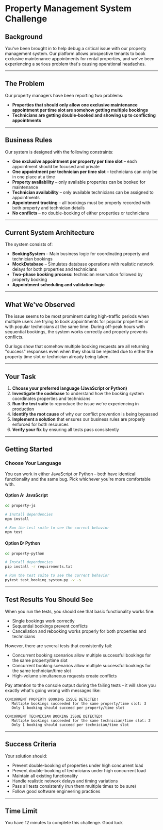 # Property Management System Challenge

## Background

You've been brought in to help debug a critical issue with our property management system. Our platform allows prospective tenants to book exclusive maintenance appointments for rental properties, and we've been experiencing a serious problem that's causing operational headaches.

---

## The Problem

Our property managers have been reporting two problems:

- **Properties that should only allow one exclusive maintenance appointment per time slot are somehow getting multiple bookings**
- **Technicians are getting double-booked and showing up to conflicting appointments**

---

## Business Rules

Our system is designed with the following constraints:

- **One exclusive appointment per property per time slot** – each appointment should be focused and private
- **One appointment per technician per time slot** – technicians can only be in one place at a time
- **Property availability** – only available properties can be booked for maintenance
- **Technician availability** – only available technicians can be assigned to appointments
- **Appointment tracking** – all bookings must be properly recorded with both property and technician details
- **No conflicts** – no double-booking of either properties or technicians

---

## Current System Architecture

The system consists of:

- **BookingSystem** – Main business logic for coordinating property and technician bookings
- **MockDatabase** – Simulates database operations with realistic network delays for both properties and technicians
- **Two-phase booking process:** technician reservation followed by property booking
- **Appointment scheduling and validation logic**

---

## What We've Observed

The issue seems to be most prominent during high-traffic periods when multiple users are trying to book appointments for popular properties or with popular technicians at the same time. During off-peak hours with sequential bookings, the system works correctly and properly prevents conflicts.

Our logs show that somehow multiple booking requests are all returning "success" responses even when they should be rejected due to either the property time slot or technician already being taken.

---

## Your Task

1. **Choose your preferred language (JavaScript or Python)**
2. **Investigate the codebase** to understand how the booking system coordinates properties and technicians
3. **Run the test suite** to reproduce the issue we're experiencing in production
4. **Identify the root cause** of why our conflict prevention is being bypassed
5. **Implement a solution** that ensures our business rules are properly enforced for both resources
6. **Verify your fix** by ensuring all tests pass consistently

---

## Getting Started

### Choose Your Language

You can work in either JavaScript or Python – both have identical functionality and the same bug. Pick whichever you're more comfortable with.

#### Option A: JavaScript

```sh
cd property-js

# Install dependencies
npm install

# Run the test suite to see the current behavior
npm test
```

#### Option B: Python

```sh
cd property-python

# Install dependencies
pip install -r requirements.txt

# Run the test suite to see the current behavior
pytest test_booking_system.py -v -s
```

---

## Test Results You Should See

When you run the tests, you should see that basic functionality works fine:

- Single bookings work correctly
- Sequential bookings prevent conflicts
- Cancellation and rebooking works properly for both properties and technicians

However, there are several tests that consistently fail:

- Concurrent booking scenarios allow multiple successful bookings for the same property/time slot
- Concurrent booking scenarios allow multiple successful bookings for the same technician/time slot
- High-volume simultaneous requests create conflicts

Pay attention to the console output during the failing tests - it will show you exactly what's going wrong with messages like:

```
CONCURRENT PROPERTY BOOKING ISSUE DETECTED!
   Multiple bookings succeeded for the same property/time slot: 3
   Only 1 booking should succeed per property/time slot

CONCURRENT TECHNICIAN BOOKING ISSUE DETECTED!
   Multiple bookings succeeded for the same technician/time slot: 2
   Only 1 booking should succeed per technician/time slot
```

---

## Success Criteria

Your solution should:

- Prevent double-booking of properties under high concurrent load
- Prevent double-booking of technicians under high concurrent load
- Maintain all existing functionality
- Handle realistic network delays and timing variations
- Pass all tests consistently (run them multiple times to be sure)
- Follow good software engineering practices

---

## Time Limit

You have 12 minutes to complete this challenge. Good luck